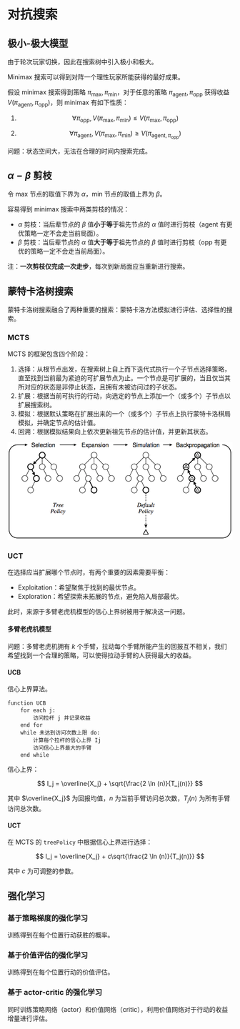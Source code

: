 # 对抗搜索

## 极小-极大模型

由于轮次玩家切换，因此在搜索树中引入极小和极大。

Minimax 搜索可以得到对阵一个理性玩家所能获得的最好成果。

假设 minimax 搜索得到策略 $\pi_{\max}, \pi_{\min}$，对于任意的策略 $\pi_{\text{agent}}, \pi_{\text{opp}}$ 获得收益 $V(\pi_{\text{agent}}, \pi_{\text{opp}})$，则 minimax 有如下性质：

1. $$
   \forall \pi_{\text{opp}}, V(\pi_{\max}, \pi_{\min}) \le V(\pi_{\max}, \pi_{\text{opp}})
   $$

2. $$
   \forall \pi_{\text{agent}}, V(\pi_{\max}, \pi_{\min}) \ge V(\pi_{\text{agent}, \pi_{\text{opp}}})
   $$

问题：状态空间大，无法在合理的时间内搜索完成。



## $\alpha-\beta$ 剪枝

令 max 节点的取值下界为 $\alpha$，min 节点的取值上界为 $\beta$。

容易得到 minimax 搜索中两类剪枝的情况：

- $\alpha$ 剪枝：当后辈节点的 $\beta$ 值**小于等于**祖先节点的 $\alpha$ 值时进行剪枝（$\text{agent}$ 有更优策略一定不会走当前局面）。
- $\beta$ 剪枝：当后辈节点的 $\alpha$ 值**大于等于**祖先节点的 $\beta$ 值时进行剪枝（$\text{opp}$ 有更优的策略一定不会走当前局面）。

注：**一次剪枝仅完成一次走步**，每次到新局面应当重新进行搜索。



## 蒙特卡洛树搜索

蒙特卡洛树搜索融合了两种重要的搜索：蒙特卡洛方法模拟进行评估、选择性的搜索。



### MCTS

MCTS 的框架包含四个阶段：

1. 选择：从根节点出发，在搜索树上自上而下迭代式执行一个子节点选择策略，直至找到当前最为紧迫的可扩展节点为止。一个节点是可扩展的，当且仅当其所对应的状态是非停止状态，且拥有未被访问过的子状态。
2. 扩展：根据当前可执行的行动，向选定的节点上添加一个（或多个）子节点以扩展搜索树。
3. 模拟：根据默认策略在扩展出来的一个（或多个）子节点上执行蒙特卡洛棋局模拟，并确定节点的估计值。
4. 回溯：根据模拟结果向上依次更新祖先节点的估计值，并更新其状态。

![](./img/MCTS.png)



### UCT

在选择应当扩展哪个节点时，有两个重要的因素需要平衡：

- Exploitation：希望聚焦于找到的最优节点。
- Exploration：希望探索未拓展的节点，避免陷入局部最优。

此时，来源于多臂老虎机模型的信心上界树被用于解决这一问题。



#### 多臂老虎机模型

问题：多臂老虎机拥有 $k$ 个手臂，拉动每个手臂所能产生的回报互不相关，我们希望找到一个合理的策略，可以使得拉动手臂的人获得最大的收益。



#### UCB

信心上界算法。

```pseudocode
function UCB
	for each j:
		访问拉杆 j 并记录收益
	end for
	while 未达到访问次数上限 do:
		计算每个拉杆的信心上界 Ij
		访问信心上界最大的手臂
	end while
```

信心上界：

$$
I_j = \overline{X_j} + \sqrt{\frac{2 \ln (n)}{T_j(n)}}
$$

其中 $\overline{X_j}$ 为回报均值，$n$ 为当前手臂访问总次数，$T_j(n)$ 为所有手臂访问总次数。



#### UCT

在 MCTS 的 `treePolicy` 中根据信心上界进行选择：

$$
I_j = \overline{X_j} + c\sqrt{\frac{2 \ln (n)}{T_j(n)}}
$$

其中 $c$ 为可调整的参数。



## 强化学习

### 基于策略梯度的强化学习

训练得到在每个位置行动获胜的概率。



### 基于价值评估的强化学习

训练得到在每个位置行动的价值评估。



### 基于 actor-critic 的强化学习

同时训练策略网络（actor）和价值网络（critic），利用价值网络对于行动的收益增量进行评估。